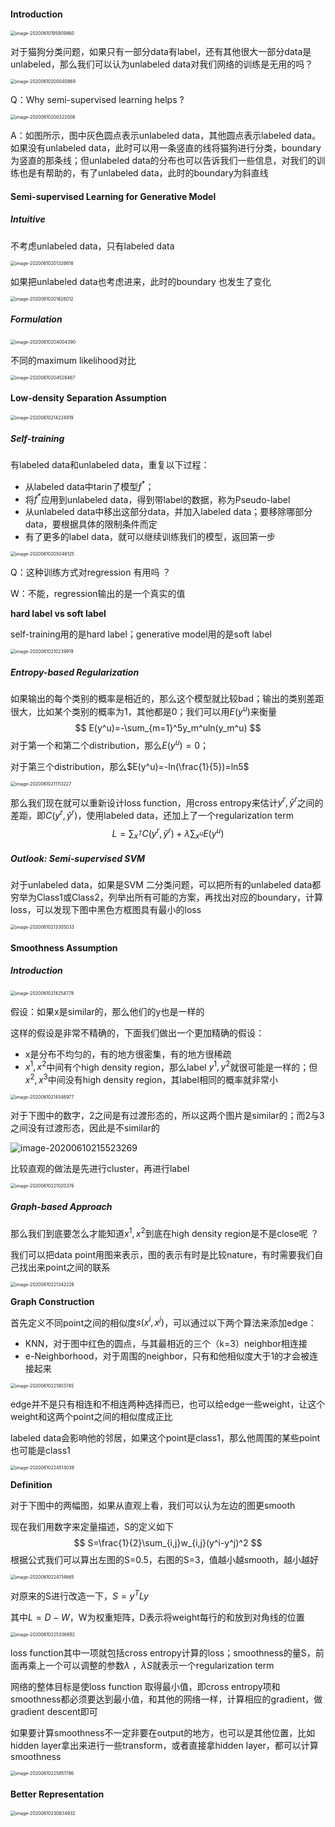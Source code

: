 #### Introduction

<img src="../image/image-20200610195909860.png" alt="image-20200610195909860" style="zoom:50%;" />

对于猫狗分类问题，如果只有一部分data有label，还有其他很大一部分data是unlabeled，那么我们可以认为unlabeled data对我们网络的训练是无用的吗？

<img src="../image/image-20200610200040869.png" alt="image-20200610200040869" style="zoom:50%;" />

Q：Why semi-supervised learning helps ?

<img src="../image/image-20200610200322008.png" alt="image-20200610200322008" style="zoom:50%;" />

A：如图所示，图中灰色圆点表示unlabeled data，其他圆点表示labeled data。如果没有unlabeled data，此时可以用一条竖直的线将猫狗进行分类，boundary为竖直的那条线；但unlabeled data的分布也可以告诉我们一些信息，对我们的训练也是有帮助的，有了unlabeled data，此时的boundary为斜直线

#### Semi-supervised Learning for Generative Model

##### Intuitive

不考虑unlabeled data，只有labeled data

<img src="../image/image-20200610201326618.png" alt="image-20200610201326618" style="zoom:50%;" />



如果把unlabeled data也考虑进来，此时的boundary 也发生了变化

<img src="../image/image-20200610201826012.png" alt="image-20200610201826012" style="zoom:50%;" />

##### Formulation

<img src="../image/image-20200610204004390.png" alt="image-20200610204004390" style="zoom:50%;" />

不同的maximum likelihood对比

<img src="../image/image-20200610204526467.png" alt="image-20200610204526467" style="zoom:50%;" />

#### Low-density Separation Assumption

<img src="../image/image-20200610214224919.png" alt="image-20200610214224919" style="zoom:50%;" />

##### Self-training

有labeled data和unlabeled data，重复以下过程：

+ 从labeled data中tarin了模型$f^*$；
+ 将$f^*$应用到unlabeled data，得到带label的数据，称为Pseudo-label
+ 从unlabeled data中移出这部分data，并加入labeled data；要移除哪部分data，要根据具体的限制条件而定
+ 有了更多的label data，就可以继续训练我们的模型，返回第一步

<img src="../image/image-20200610205046125.png" alt="image-20200610205046125" style="zoom:50%;" />

Q：这种训练方式对regression 有用吗 ？

W：不能，regression输出的是一个真实的值

**hard label vs soft label**

self-training用的是hard label；generative model用的是soft label

<img src="../image/image-20200610210239919.png" alt="image-20200610210239919" style="zoom:50%;" />

##### Entropy-based Regularization

如果输出的每个类别的概率是相近的，那么这个模型就比较bad；输出的类别差距很大，比如某个类别的概率为1，其他都是0；我们可以用$E(y^u)$来衡量
$$
E(y^u)=-\sum_{m=1}^5y_m^uln(y_m^u)
$$
对于第一个和第二个distribution，那么$E(y^u)=0$；

对于第三个distribution，那么$E(y^u)=-ln(\frac{1}{5})=ln5$

<img src="../image/image-20200610211113227.png" alt="image-20200610211113227" style="zoom:50%;" />

那么我们现在就可以重新设计loss function，用cross entropy来估计$y^r,\hat y ^r$之间的差距，即$C(y^r,\hat y^r)$，使用labeled data，还加上了一个regularization term
$$
L=\sum_{x^T}C(y^r,\hat y^r)+\lambda \sum_{x^u} E(y^u)
$$

##### Outlook: Semi-supervised SVM

对于unlabeled data，如果是SVM 二分类问题，可以把所有的unlabeled data都穷举为Class1或Class2，列举出所有可能的方案，再找出对应的boundary，计算loss，可以发现下图中黑色方框图具有最小的loss

<img src="../image/image-20200610213305033.png" alt="image-20200610213305033" style="zoom:50%;" />

#### Smoothness Assumption

##### Introduction

<img src="../image/image-20200610214254778.png" alt="image-20200610214254778" style="zoom:50%;" />

假设：如果x是similar的，那么他们的y也是一样的

这样的假设是非常不精确的，下面我们做出一个更加精确的假设：

+ x是分布不均匀的，有的地方很密集，有的地方很稀疏
+ $x^1,x^2$中间有个high density region，那么label $y^1,y^2$就很可能是一样的；但$x^2,x^3$中间没有high density region，其label相同的概率就非常小

<img src="../image/image-20200610214546977.png" alt="image-20200610214546977" style="zoom:50%;" />

对于下图中的数字，2之间是有过渡形态的，所以这两个图片是similar的；而2与3之间没有过渡形态，因此是不similar的

<img src="../image/image-20200610215523269.png" alt="image-20200610215523269"  />

比较直观的做法是先进行cluster，再进行label

<img src="../image/image-20200610221020376.png" alt="image-20200610221020376" style="zoom:50%;" />

##### Graph-based Approach

那么我们到底要怎么才能知道$x^1,x^2$到底在high density region是不是close呢 ？

我们可以把data point用图来表示，图的表示有时是比较nature，有时需要我们自己找出来point之间的联系

<img src="../image/image-20200610221342226.png" alt="image-20200610221342226" style="zoom:50%;" />

 **Graph Construction**

首先定义不同point之间的相似度$s(x^i,x^j)$，可以通过以下两个算法来添加edge：

+ KNN，对于图中红色的圆点，与其最相近的三个（k=3）neighbor相连接
+ e-Neighborhood，对于周围的neighbor，只有和他相似度大于1的才会被连接起来

<img src="../image/image-20200610221803745.png" alt="image-20200610221803745" style="zoom:50%;" />

edge并不是只有相连和不相连两种选择而已，也可以给edge一些weight，让这个weight和这两个point之间的相似度成正比

labeled data会影响他的邻居，如果这个point是class1，那么他周围的某些point也可能是class1

<img src="../image/image-20200610224513039.png" alt="image-20200610224513039" style="zoom:50%;" />

**Definition**

对于下图中的两幅图，如果从直观上看，我们可以认为左边的图更smooth

现在我们用数字来定量描述，S的定义如下
$$
S=\frac{1}{2}\sum_{i,j}w_{i,j}(y^i-y^j)^2
$$
根据公式我们可以算出左图的S=0.5，右图的S=3，值越小越smooth，越小越好

<img src="../image/image-20200610224714665.png" alt="image-20200610224714665" style="zoom:50%;" />

对原来的S进行改造一下，$S=y^TLy$

其中$L=D-W$，W为权重矩阵，D表示将weight每行的和放到对角线的位置

<img src="../image/image-20200610225336692.png" alt="image-20200610225336692" style="zoom:50%;" />

loss function其中一项就包括cross entropy计算的loss；smoothness的量S，前面再乘上一个可以调整的参数$\lambda$ ，$\lambda S$就表示一个regularization term

网络的整体目标是使loss function 取得最小值，即cross entropy项和smoothness都必须要达到最小值，和其他的网络一样，计算相应的gradient，做gradient descent即可

如果要计算smoothness不一定非要在output的地方，也可以是其他位置，比如hidden layer拿出来进行一些transform，或者直接拿hidden layer，都可以计算smoothness

<img src="../image/image-20200610225851786.png" alt="image-20200610225851786" style="zoom:50%;" />

#### Better Representation

<img src="../image/image-20200610230634932.png" alt="image-20200610230634932" style="zoom:50%;" />